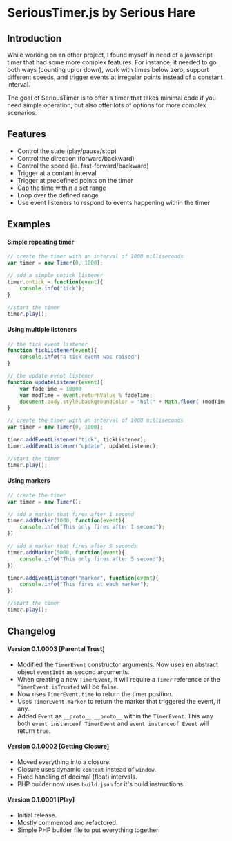 # SeriousTimer.js by Serious Hare

## Introduction
While working on an other project, I found myself in need of a javascript timer that had some more complex features. For instance, it needed to go both ways (counting up or down), work with times below zero, support different speeds, and trigger events at irregular points instead of a constant interval.

The goal of SeriousTimer is to offer a timer that takes minimal code if you need simple operation, but also offer lots of options for more complex scenarios.

## Features
* Control the state (play/pause/stop)
* Control the direction (forward/backward)
* Control the speed (ie. fast-forward/backward)
* Trigger at a contant interval
* Trigger at predefined points on the timer
* Cap the time within a set range
* Loop over the defined range
* Use event listeners to respond to events happening within the timer

## Examples
#### Simple repeating timer
```javascript
// create the timer with an interval of 1000 milliseconds
var timer = new Timer(0, 1000);

// add a simple ontick listener
timer.ontick = function(event){
    console.info("tick");
}

//start the timer
timer.play();
```
#### Using multiple listeners
```javascript
// the tick event listener
function tickListener(event){
    console.info("a tick event was raised")
}

// the update event listener
function updateListener(event){
    var fadeTime = 10000
    var modTime = event.returnValue % fadeTime;
    document.body.style.backgroundColor = "hsl(" + Math.floor( (modTime / fadeTime) * 360 ) + ", 100%, 50%)";
}

// create the timer with an interval of 1000 milliseconds
var timer = new Timer(0, 1000);

timer.addEventListener("tick", tickListener);
timer.addEventListener("update", updateListener);

//start the timer
timer.play();
```
#### Using markers
```javascript
// create the timer
var timer = new Timer();

// add a marker that fires after 1 second
timer.addMarker(1000, function(event){
    console.info("This only fires after 1 second");
})

// add a marker that fires after 5 seconds
timer.addMarker(5000, function(event){
    console.info("This only fires after 5 second");
})

timer.addEventListener("marker", function(event){
    console.info("This fires at each marker");
})

//start the timer
timer.play();
```

## Changelog
#### Version 0.1.0003 [Parental Trust]
* Modified the `TimerEvent` constructor arguments. Now uses en abstract object `eventInit` as second arguments.
* When creating a new `TimerEvent`, it will require a `Timer` reference or the `TimerEvent.isTrusted` will be `false`.
* Now uses `TimerEvent.time` to return the timer position.
* Uses `TimerEvent.marker` to return the marker that triggered the event, if any.
* Added `Event` as `__proto__.__proto__` within the `TimerEvent`. This way both `event instanceof TimerEvent` and `event instanceof Event` will return `true`.

#### Version 0.1.0002 [Getting Closure]
* Moved everything into a closure.
* Closure uses dynamic `context` instead of `window`.
* Fixed handling of decimal (float) intervals.
* PHP builder now uses `build.json` for it's build instructions.

#### Version 0.1.0001 [Play]
* Initial release.
* Mostly commented and refactored.
* Simple PHP builder file to put everything together.
